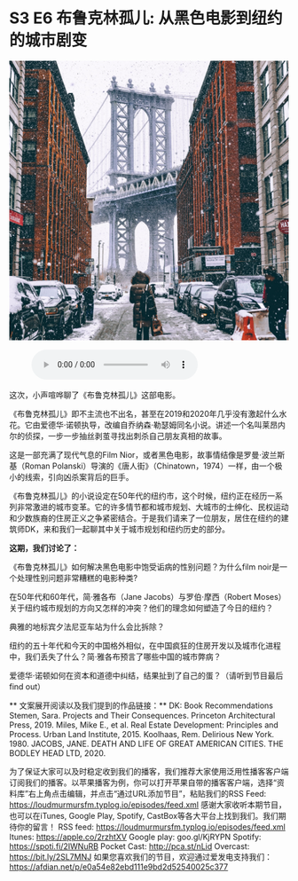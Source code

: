 # S3 E6 布鲁克林孤儿: 从黑色电影到纽约的城市剧变

![](./image.jpeg)

<figure>
    <figcaption></figcaption>
    <audio
        controls
        src="./audio.mp3">
            Your browser does not support the
            <code>audio</code> element.
    </audio>
</figure>

<p>这次，小声喧哗聊了《布鲁克林孤儿》这部电影。</p>
<p>《布鲁克林孤儿》即不主流也不出名，甚至在2019和2020年几乎没有激起什么水花。它由爱德华·诺顿执导，改编自乔纳森·勒瑟姆同名小说。讲述一个名叫莱昂内尔的侦探，一步一步抽丝剥茧寻找出刺杀自己朋友真相的故事。</p>
<p>这是一部充满了现代气息的Film Nior，或者黑色电影，故事情结像是罗曼·波兰斯基（Roman Polanski）导演的《唐人街》（Chinatown，1974）一样，由一个极小的线索，引向凶杀案背后的巨手。</p>
<p>《布鲁克林孤儿》的小说设定在50年代的纽约市，这个时候，纽约正在经历一系列非常激进的城市变革。它的许多情节都和城市规划、大城市的士绅化、民权运动和少数族裔的住房正义之争紧密结合。于是我们请来了一位朋友，居住在纽约的建筑师DK，来和我们一起聊其中关于城市规划和纽约历史的部分。</p>
<p><strong>这期，我们讨论了：</strong></p>
<p>《布鲁克林孤儿》如何解决黑色电影中饱受诟病的性别问题？为什么film noir是一个处理性别问题非常糟糕的电影种类?</p>
<p>在50年代和60年代，简·雅各布（Jane Jacobs）与罗伯·摩西（Robert Moses）关于纽约城市规划的方向又怎样的冲突？他们的理念如何塑造了今日的纽约？</p>
<p>典雅的地标宾夕法尼亚车站为什么会比拆除？</p>
<p>纽约的五十年代和今天的中国格外相似，在中国疯狂的住房开发以及城市化进程中，我们丢失了什么？简·雅各布预言了哪些中国的城市弊病？</p>
<p>爱德华·诺顿如何在资本和道德中纠结，结果扯到了自己的蛋？（请听到节目最后find out）</p>
<p>**
文案展开阅读以及我们提到的作品链接：**
DK: Book Recommendations
Stemen, Sara. Projects and Their Consequences. Princeton Architectural Press, 2019.
Miles, Mike E., et al. Real Estate Development: Principles and Process. Urban Land Institute, 2015.
Koolhaas, Rem. Delirious New York. 1980.
JACOBS, JANE. DEATH AND LIFE OF GREAT AMERICAN CITIES. THE BODLEY HEAD LTD, 2020.</p>
<p>为了保证大家可以及时稳定收到我们的播客，我们推荐大家使用泛用性播客客户端订阅我们的播客。以苹果播客为例，你可以打开苹果自带的播客客户端，选择“资料库”右上角点击编辑，并点击“通过URL添加节目”，粘贴我们的RSS Feed: <a href="https://loudmurmursfm.typlog.io/episodes/feed.xml">https://loudmurmursfm.typlog.io/episodes/feed.xml</a> 
感谢大家收听本期节目，也可以在iTunes, Google Play, Spotify, CastBox等各大平台上找到我们。我们期待你的留言！
RSS feed: <a href="https://loudmurmursfm.typlog.io/episodes/feed.xml">https://loudmurmursfm.typlog.io/episodes/feed.xml</a> 
Itunes: <a href="https://apple.co/2rzhtXV">https://apple.co/2rzhtXV</a>
Google play: goo.gl/KjRYPN 
Spotify: <a href="https://spoti.fi/2IWNuRB">https://spoti.fi/2IWNuRB</a> 
Pocket Cast: <a href="http://pca.st/nLid">http://pca.st/nLid</a> 
Overcast: <a href="https://bit.ly/2SL7MNJ">https://bit.ly/2SL7MNJ</a> 
如果您喜欢我们的节目，欢迎通过爱发电支持我们：
<a href="https://afdian.net/p/e0a54e82ebd111e9bd2d52540025c377">https://afdian.net/p/e0a54e82ebd111e9bd2d52540025c377</a></p>
